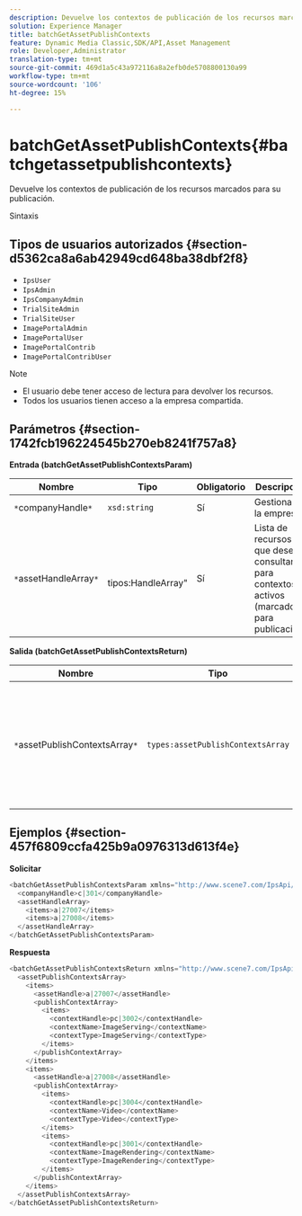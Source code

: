 ```yaml
---
description: Devuelve los contextos de publicación de los recursos marcados para su publicación.
solution: Experience Manager
title: batchGetAssetPublishContexts
feature: Dynamic Media Classic,SDK/API,Asset Management
role: Developer,Administrator
translation-type: tm+mt
source-git-commit: 469d1a5c43a972116a8a2efb0de5708800130a99
workflow-type: tm+mt
source-wordcount: '106'
ht-degree: 15%

---
```



# batchGetAssetPublishContexts{#batchgetassetpublishcontexts}

Devuelve los contextos de publicación de los recursos marcados para su publicación.

Sintaxis

## Tipos de usuarios autorizados {#section-d5362ca8a6ab42949cd648ba38dbf2f8}

* `IpsUser`
* `IpsAdmin`
* `IpsCompanyAdmin`
* `TrialSiteAdmin`
* `TrialSiteUser`
* `ImagePortalAdmin`
* `ImagePortalUser`
* `ImagePortalContrib`
* `ImagePortalContribUser`

>[!NOTE]
>
>* El usuario debe tener acceso de lectura para devolver los recursos.
>* Todos los usuarios tienen acceso a la empresa compartida.

>



## Parámetros {#section-1742fcb196224545b270eb8241f757a8}

**Entrada (batchGetAssetPublishContextsParam)**

| Nombre | Tipo | Obligatorio | Descripción |
|---|---|---|---|
| `*`companyHandle`*` | `xsd:string` | Sí | Gestionar a la empresa. |
| `*`assetHandleArray`*` | ` `tipos:HandleArray&quot; | Sí | Lista de recursos que desea consultar para contextos activos (marcados para publicación). |

**Salida (batchGetAssetPublishContextsReturn)**

| Nombre | Tipo | Obligatorio | Descripción |
|---|---|---|---|
| `*`assetPublishContextsArray`*` | `types:assetPublishContextsArray` | Sí | Matriz de contextos de publicación en la que cada recurso está marcado para su publicación. |

## Ejemplos {#section-457f6809ccfa425b9a0976313d613f4e}

**Solicitar**

```java
<batchGetAssetPublishContextsParam xmlns="http://www.scene7.com/IpsApi/xsd/2011-11-04">
  <companyHandle>c|301</companyHandle>
  <assetHandleArray>
    <items>a|27007</items>
    <items>a|27008</items>
  </assetHandleArray>
</batchGetAssetPublishContextsParam>
```

**Respuesta**

```java
<batchGetAssetPublishContextsReturn xmlns="http://www.scene7.com/IpsApi/xsd/2011-11-04">
  <assetPublishContextsArray>
    <items>
      <assetHandle>a|27007</assetHandle>
      <publishContextArray>
        <items>
          <contextHandle>pc|3002</contextHandle>
          <contextName>ImageServing</contextName>
          <contextType>ImageServing</contextType>
        </items>
      </publishContextArray>
    </items>
    <items>
      <assetHandle>a|27008</assetHandle>
      <publishContextArray>
        <items>
          <contextHandle>pc|3004</contextHandle>
          <contextName>Video</contextName>
          <contextType>Video</contextType>
        </items>
        <items>
          <contextHandle>pc|3001</contextHandle>
          <contextName>ImageRendering</contextName>
          <contextType>ImageRendering</contextType>
        </items>
      </publishContextArray>
    </items>
  </assetPublishContextsArray>
</batchGetAssetPublishContextsReturn>
```

